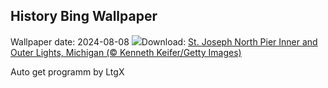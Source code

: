 ## History Bing Wallpaper
Wallpaper date: 2024-08-08
![](https://www.bing.com/th?id=OHR.MichiganLighthouse_EN-CA1739744082_UHD.jpg&w=1000)Download: [St. Joseph North Pier Inner and Outer Lights, Michigan (© Kenneth Keifer/Getty Images)](https://www.bing.com/th?id=OHR.MichiganLighthouse_EN-CA1739744082_UHD.jpg)

Auto get programm by LtgX
